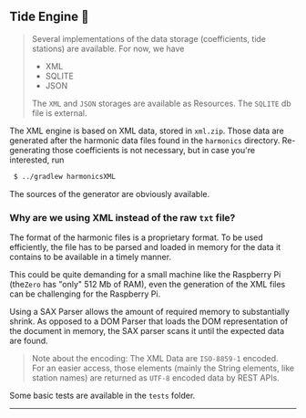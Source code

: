 ## Tide Engine  🌊

> Several implementations of the data storage (coefficients, tide stations) are
> available. For now, we have
> - XML
> - SQLITE
> - JSON  
>
> The `XML` and `JSON` storages are available as Resources. The `SQLITE` db file is external. 

The XML engine is based on XML data, stored in `xml.zip`. Those data are generated after the
harmonic data files found in the `harmonics` directory.
Re-generating those coefficients is not necessary, but in case you're interested, run
```bash
 $ ../gradlew harmonicsXML
```
The sources of the generator are obviously available.

### Why are we using XML instead of the raw `txt` file?
The format of the harmonic files is a proprietary format. To be used efficiently, the file has to
be parsed and loaded in memory for the data it contains to be available in a timely manner.

This could be quite demanding for a small machine like the Raspberry Pi (the`Zero` has "only" 512 Mb of RAM), even the generation of the XML files
can be challenging for the Raspberry Pi.

Using a SAX Parser allows the amount of required memory to substantially shrink.
As opposed to a DOM Parser that loads the DOM representation of the document in memory,
the SAX parser scans it until the expected data are found.

> Note about the encoding: The XML Data are `ISO-8859-1` encoded.  
> For an easier access, those elements (mainly the String elements, like station names) are returned as `UTF-8` encoded data by REST APIs.

Some basic tests are available in the `tests` folder.

---
